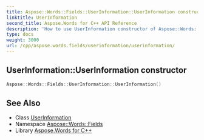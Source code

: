 ```yaml
---
title: Aspose::Words::Fields::UserInformation::UserInformation constructor
linktitle: UserInformation
second_title: Aspose.Words for C++ API Reference
description: 'How to use UserInformation constructor of Aspose::Words::Fields::UserInformation class in C++.'
type: docs
weight: 3000
url: /cpp/aspose.words.fields/userinformation/userinformation/
---
```

## UserInformation::UserInformation constructor




```cpp
Aspose::Words::Fields::UserInformation::UserInformation()
```

## See Also

* Class [UserInformation](../)
* Namespace [Aspose::Words::Fields](../../)
* Library [Aspose.Words for C++](../../../)
